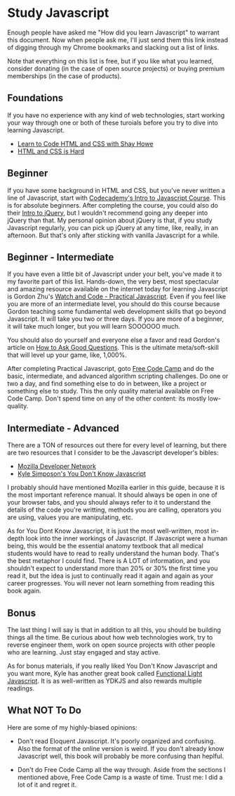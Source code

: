 # Study Javascript

Enough people have asked me "How did you learn Javascript" to warrant this document. Now when people ask me, I'll just send them this link instead of digging through my Chrome bookmarks and slacking out a list of links.

Note that everything on this list is free, but if you like what you learned, consider donating (in the case of open source projects) or buying premium memberships (in the case of products).

## Foundations

If you have no experience with any kind of web technologies, start working your way through one or both of these turoials before you try to dive into learning Javascript.

* [Learn to Code HTML and CSS with Shay Howe](https://learn.shayhowe.com/)
* [HTML and CSS is Hard](https://internetingishard.com/html-and-css/)

## Beginner

If you have some background in HTML and CSS, but you've never written a line of Javascript, start with [Codecademy's Intro to Javascript Course](https://www.codecademy.com/learn/introduction-to-javascript). This is for absolute beginners. After completing the course, you could also do their [Intro to jQuery](https://www.codecademy.com/learn/learn-jquery), but I wouldn't recommend going any deeper into jQuery than that. My personal opinion about jQuery is that, if you study Javascript regularly, you can pick up jQuery at any time, like, really, in an afternoon. But that's only after sticking with vanilla Javascript for a while.

## Beginner - Intermediate

If you have even a little bit of Javascript under your belt, you've made it to my favorite part of this list. Hands-down, the very best, most spectacular and amazing resource available on the internet today for learning Javascript is Gordon Zhu's [Watch and Code - Practical Javascript](https://watchandcode.com/p/practical-javascript). Even if you feel like you are more of an intermediate level, you should do this course because Gordon teaching some fundamental web development skills that go beyond Javascript. It will take you two or three days. If you are more of a beginner, it will take much longer, but you will learn SOOOOOO much.

You should also do yourself and everyone else a favor and read Gordon's article on [How to Ask Good Questions](https://medium.com/@gordon_zhu/how-to-be-great-at-asking-questions-e37be04d0603). This is the ultimate meta/soft-skill that will level up your game, like, 1,000%.

After completing Practical Javascript, goto [Free Code Camp](https://www.freecodecamp.org/) and do the basic, intermediate, and advanced algorithm scripting challenges. Do one or two a day, and find something else to do in between, like a project or something else to study. This the only quality material available on Free Code Camp. Don't spend time on any of the other content: its mostly low-quality. 

## Intermediate - Advanced

There are a TON of resources out there for every level of learning, but there are two resources that I consider to be the Javascript developer's bibles:

  * [Mozilla Developer Network](https://developer.mozilla.org/en-US/docs/Web/JavaScript)
  * [Kyle Simposon's You Don't Know Javascript](https://github.com/getify/You-Dont-Know-JS)
  
I probably should have mentioned Mozilla earlier in this guide, because it is the most important reference manual. It should always be open in one of your browser tabs, and you should always refer to it to understand the details of the code you're writting, methods you are calling, operators you are using, values you are manipulating, etc.

As for You Dont Know Javascript, it is just the most well-written, most in-depth look into the inner workings of Javascript. If Javascript were a human being, this would be the essential anatomy textbook that all medical students would have to read to really understand the human body. That's the best metaphor I could find. There is A LOT of information, and you shouldn't expect to understand more than 20% or 30% the first time you read it, but the idea is just to continually read it again and again as your career progresses. You will never not learn something from reading this book again.

## Bonus

The last thing I will say is that in addition to all this, you should be building things all the time. Be curious about how web technologies work, try to reverse engineer them, work on open source projects with other people who are learning. Just stay engaged and stay active.

As for bonus materials, if you really liked You Don't Know Javascript and you want more, Kyle has another great book called  [Functional Light Javascript](https://github.com/getify/Functional-Light-JS). It is as well-written as YDKJS and also rewards multiple readings.

## What NOT To Do

Here are some of my highly-biased opinions:

* Don't read Eloquent Javascript. It's poorly organized and confusing. Also the format of the online version is weird. If you don't already know Javascript well, this book will probably be more confusing than heplful.

* Don't do Free Code Camp all the way through. Aside from the sections I mentioned above, Free Code Camp is a waste of time. Trust me: I did a lot of it and regret it.
